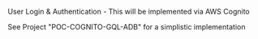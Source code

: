 User Login & Authentication - This will be implemented via AWS Cognito

See Project "POC-COGNITO-GQL-ADB" for a simplistic implementation